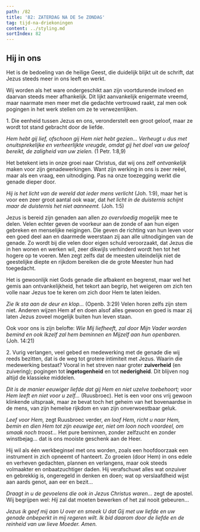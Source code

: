 ```yaml
---
path: /82
title: '82: ZATERDAG NA DE 5e ZONDAG'
tag: tijd-na-driekoningen
content: ../styling.md
sortIndex: 82
---
```


## Hij in ons

Het is de bedoeling van de heilige Geest, die duidelijk blijkt uit de schrift, dat Jezus steeds meer in ons leeft en werkt.

Wij worden als het ware ondergeschikt aan zijn voortdurende invloed en daarvan steeds meer afhankelijk. Dit lijkt aanvankelijk enigermate vreemd, maar naarmate men meer met die gedachte vertrouwd raakt, zal men ook pogingen in het werk stellen om ze te verwezenlijken.

1\. Die eenheid tussen Jezus en ons, veronderstelt een groot geloof, maar ze wordt tot stand gebracht door de liefde.

_Hem hebt gij lief, ofschoon gij Hem niet hebt gezien... Verheugt u dus met onuitsprekelijke en verheerlijkte vreugde, omdat gij het doel van uw geloof bereikt, de zaligheid van uw zielen._ (1 Petr. 1:8,9)

Het betekent iets in onze groei naar Christus, dat wij ons zelf _ontvankelijk_ maken voor zijn genadewerkingen. Want zijn werking in ons is zeer reëel, maar als een vraag, een uitnodiging. Pas na onze toezegging werkt die genade dieper door.

_Hij is het licht van de wereld dat ieder mens verlicht_ (Joh. 1:9), maar het is voor een zeer groot aantal ook waar, dat _het licht in de duisternis schijnt maar de duisternis het niet aanneemt._ (Joh. 1:5)

Jezus is bereid zijn genaden aan allen _zo overvloedig mogelijk_ mee te delen. Velen echter geven de voorkeur aan de zonde of aan hun eigen gebreken en menselijke neigingen. Die geven de richting van hun leven voor een goed deel aan en daarmede weerstaan zij aan alle uitnodigingen van de genade. Zo wordt bij die velen door eigen schuld veroorzaakt, dat Jezus die in hen wonen en werken wil, zeer dikwijls verhinderd wordt hen tot het hogere op te voeren. Men zegt zelfs dat de meesten uiteindelijk niet de geestelijke diepte en rijkdom bereiken die de grote Meester hun had toegedacht.

Het is gewoonlijk niet Gods genade die afbakent en begrenst, maar wel het gemis aan ontvankelijkheid, het tekort aan begrip, het weigeren om zich ten volle naar Jezus toe te keren om zich door Hem te laten leiden.

_Zie Ik sta aan de deur en klop..._ (Openb. 3:29) Velen horen zelfs zijn stem niet. Anderen wijzen Hem af en doen alsof alles gewoon en goed is maar zij laten Jezus zoveel mogelijk buiten hun leven staan.

Ook voor ons is zijn belofte: _Wie Mij liefheeft, zal door Mijn Vader worden bemind en ook Ikzelf zal hem beminnen en Mijzelf aan hun openbaren._ (Joh. 14:21)

2\. Vurig verlangen, veel gebed en medewerking met de genade die wij reeds bezitten, dat is de weg tot grotere intimiteit met Jezus. Waarin die medewerking bestaat? Vooral in het streven naar groter __zuiverheid__ (en zuivering); pogingen tot __ingetogenheid__ en tot __nederigheid__. Dit blijven nog altijd de klassieke middelen.

_Dit is de manier eeuwiger liefde dat gij Hem en niet uzelve toebehoort; voor Hem leeft en niet voor u zelf..._ (Ruusbroec). Het is een voor ons vrij gewoon klinkende uitspraak, maar ze bevat toch het geheim van het bovenaardse in de mens, van zijn hemelse rijkdom en van zijn onverwoestbaar geluk.

_Leef voor Hem,_ zegt Ruusbroec verder, _en loof Hem, richt u naar Hem, bemin en dien Hem tot zijn eeuwige eer, niet om loon noch voordeel, om smaak noch troost..._ Het pure beminnen, zonder zelfzucht en zonder winstbejag... dat is ons mooiste geschenk aan de Heer.

Hij wil als één werkbeginsel met ons worden, zoals een hoofdoorzaak een instrument in zich opneemt of hanteert. Zo groeien (door Hem) in ons edele en verheven gedachten, plannen en verlangens, maar ook steeds volmaakter en onbaatzuchtiger daden. Hij verafschuwt alles wat onzuiver en gebrekkig is, ongeregeld in denken en doen; wat op verslaafdheid wijst aan aards genot, aan eer en bezit...

_Draagt in u de gevoelens die ook in Jezus Christus waren..._ zegt de apostel. Wij begrijpen wel: _Hij_ zal dat moeten bewerken of het zal nooit gebeuren...

_Jezus ik geef mij aan U over en smeek U dat Gij met uw liefde en uw genade onbeperkt in mij regeren wilt. Ik bid daarom door de liefde en de reinheid van uw lieve Moeder. Amen._
